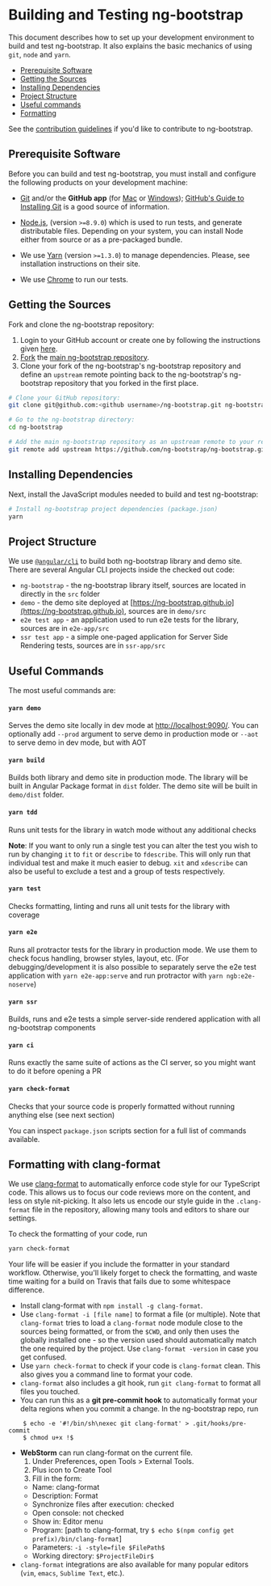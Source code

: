 # Building and Testing ng-bootstrap

This document describes how to set up your development environment to build and test ng-bootstrap.
It also explains the basic mechanics of using `git`, `node` and `yarn`.

* [Prerequisite Software](#prerequisite-software)
* [Getting the Sources](#getting-the-sources)
* [Installing Dependencies](#installing-dependencies)
* [Project Structure](#project-structure)
* [Useful commands](#useful-commands)
* [Formatting](#clang-format)

See the [contribution guidelines](https://github.com/ng-bootstrap/ng-bootstrap/blob/master/CONTRIBUTING.md)
if you'd like to contribute to ng-bootstrap.

## Prerequisite Software

Before you can build and test ng-bootstrap, you must install and configure the
following products on your development machine:

* [Git](http://git-scm.com) and/or the **GitHub app** (for [Mac](http://mac.github.com) or
  [Windows](http://windows.github.com)); [GitHub's Guide to Installing
  Git](https://help.github.com/articles/set-up-git) is a good source of information.

* [Node.js](https://nodejs.org), (version `>=8.9.0`) which is used to run tests, and generate distributable files. Depending on your system, you can install Node either from 
  source or as a pre-packaged bundle.

* We use [Yarn](https://yarnpkg.com) (version `>=1.3.0`) to manage dependencies. Please, see installation instructions on their site.

* We use [Chrome](https://www.google.com/chrome/) to run our tests.

## Getting the Sources

Fork and clone the ng-bootstrap repository:

1. Login to your GitHub account or create one by following the instructions given
   [here](https://github.com/signup/free).
2. [Fork](http://help.github.com/forking) the [main ng-bootstrap
   repository](https://github.com/ng-bootstrap/ng-bootstrap).
3. Clone your fork of the ng-bootstrap's ng-bootstrap repository and define an `upstream` remote pointing back to
   the ng-bootstrap's ng-bootstrap repository that you forked in the first place.

```bash
# Clone your GitHub repository:
git clone git@github.com:<github username>/ng-bootstrap.git ng-bootstrap

# Go to the ng-bootstrap directory:
cd ng-bootstrap

# Add the main ng-bootstrap repository as an upstream remote to your repository:
git remote add upstream https://github.com/ng-bootstrap/ng-bootstrap.git
```

## Installing Dependencies

Next, install the JavaScript modules needed to build and test ng-bootstrap:

```bash
# Install ng-bootstrap project dependencies (package.json)
yarn
```

## Project Structure

We use [`@angular/cli`](https://cli.angular.io) to build both ng-bootstrap library and demo site. There are several Angular CLI projects inside the checked out code:
* `ng-bootstrap` - the ng-bootstrap library itself, sources are located in directly in the `src` folder
* `demo` - the demo site deployed at [https://ng-bootstrap.github.io](https://ng-bootstrap.github.io), sources are in `demo/src`
* `e2e test app` - an application used to run e2e tests for the library, sources are in `e2e-app/src`
* `ssr test app` - a simple one-paged application for Server Side Rendering tests, sources are in `ssr-app/src` 

## Useful Commands

The most useful commands are:

#### `yarn demo`

Serves the demo site locally in dev mode at [http://localhost:9090/](http://localhost:9090/). You can optionally add `--prod` argument to serve demo in production mode or `--aot` to serve demo in dev mode, but with AOT

#### `yarn build`

Builds both library and demo site in production mode. The library will be built in Angular Package format in `dist` folder. The demo site will be built in `demo/dist` folder.   

#### `yarn tdd`

Runs unit tests for the library in watch mode without any additional checks

**Note**: If you want to only run a single test you can alter the test you wish to run by changing
 `it` to `fit` or `describe` to `fdescribe`. This will only run that individual test and make it
 much easier to debug. `xit` and `xdescribe` can also be useful to exclude a test and a group of
 tests respectively.

#### `yarn test`

Checks formatting, linting and runs all unit tests for the library with coverage

#### `yarn e2e`

Runs all protractor tests for the library in production mode. We use them to check focus handling, browser styles, layout, etc.
(For debugging/development it is also possible to separately serve the e2e test application with `yarn e2e-app:serve` and run protractor with `yarn ngb:e2e-noserve`)

#### `yarn ssr`

Builds, runs and e2e tests a simple server-side rendered application with all ng-bootstrap components

#### `yarn ci`

Runs exactly the same suite of actions as the CI server, so you might want to do it before opening a PR


#### `yarn check-format`

Checks that your source code is properly formatted without running anything else (see next section)

You can inspect `package.json` scripts section for a full list of commands available. 

## Formatting with <a name="clang-format">clang-format</a>

We use [clang-format](http://clang.llvm.org/docs/ClangFormat.html) to automatically enforce code
style for our TypeScript code. This allows us to focus our code reviews more on the content, and
less on style nit-picking. It also lets us encode our style guide in the `.clang-format` file in the
repository, allowing many tools and editors to share our settings.

To check the formatting of your code, run

```bash
yarn check-format
```

Your life will be easier if you include the formatter in your standard workflow. Otherwise, you'll
likely forget to check the formatting, and waste time waiting for a build on Travis that fails due
to some whitespace difference.

* Install clang-format with `npm install -g clang-format`.
* Use `clang-format -i [file name]` to format a file (or multiple).
  Note that `clang-format` tries to load a `clang-format` node module close to the sources being
  formatted, or from the `$CWD`, and only then uses the globally installed one - so the version used
  should automatically match the one required by the project.
  Use `clang-format -version` in case you get confused.
* Use `yarn check-format` to check if your code is `clang-format` clean. This also gives
  you a command line to format your code.
* `clang-format` also includes a git hook, run `git clang-format` to format all files you
  touched.
* You can run this as a **git pre-commit hook** to automatically format your delta regions when you
  commit a change. In the ng-bootstrap repo, run

```shell
    $ echo -e '#!/bin/sh\nexec git clang-format' > .git/hooks/pre-commit
    $ chmod u+x !$
```

* **WebStorm** can run clang-format on the current file.
  1. Under Preferences, open Tools > External Tools.
  1. Plus icon to Create Tool
  1. Fill in the form:
    - Name: clang-format
    - Description: Format
    - Synchronize files after execution: checked
    - Open console: not checked
    - Show in: Editor menu
    - Program: [path to clang-format, try `$ echo $(npm config get prefix)/bin/clang-format`]
    - Parameters: `-i -style=file $FilePath$`
    - Working directory: `$ProjectFileDir$`
* `clang-format` integrations are also available for many popular editors (`vim`, `emacs`,
  `Sublime Text`, etc.).
